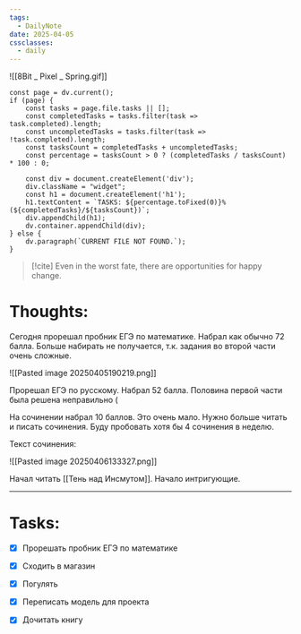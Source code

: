 ```yaml
---
tags:
  - DailyNote
date: 2025-04-05
cssclasses:
  - daily
---
```


![[8Bit _ Pixel _ Spring.gif]]

```dataviewjs
const page = dv.current();
if (page) {
    const tasks = page.file.tasks || [];
    const completedTasks = tasks.filter(task => task.completed).length;
    const uncompletedTasks = tasks.filter(task => !task.completed).length;
    const tasksCount = completedTasks + uncompletedTasks;
    const percentage = tasksCount > 0 ? (completedTasks / tasksCount) * 100 : 0;

    const div = document.createElement('div');
    div.className = "widget";
    const h1 = document.createElement('h1');
    h1.textContent = `TASKS: ${percentage.toFixed(0)}% (${completedTasks}/${tasksCount})`;
    div.appendChild(h1);
    dv.container.appendChild(div);
} else {
    dv.paragraph(`CURRENT FILE NOT FOUND.`);
}
```

> [!cite] 
> Even in the worst fate, there are opportunities for happy change.


# **Thoughts:**

Сегодня прорешал пробник ЕГЭ по математике. Набрал как обычно 72 балла. Больше набирать не получается, т.к. задания во второй части очень сложные.

![[Pasted image 20250405190219.png]]

Прорешал ЕГЭ по русскому. Набрал 52 балла. Половина первой части была решена неправильно (

На сочинении набрал 10 баллов. Это очень мало. Нужно больше читать и писать сочинения. Буду пробовать хотя бы 4 сочинения в неделю.

Текст сочинения: 

![[Pasted image 20250406133327.png]]

Начал читать [[Тень над Инсмутом]]. Начало интригующие. 

---

# **Tasks:**

- [x] Прорешать пробник ЕГЭ по математике
- [x] Сходить в магазин
- [x] Погулять
- [x] Переписать модель для проекта
- [x] Дочитать книгу

